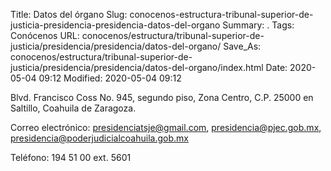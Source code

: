 Title: Datos del órgano
Slug: conocenos-estructura-tribunal-superior-de-justicia-presidencia-presidencia-datos-del-organo
Summary: .
Tags: Conócenos
URL: conocenos/estructura/tribunal-superior-de-justicia/presidencia/presidencia/datos-del-organo/
Save_As: conocenos/estructura/tribunal-superior-de-justicia/presidencia/presidencia/datos-del-organo/index.html
Date: 2020-05-04 09:12
Modified: 2020-05-04 09:12



Blvd. Francisco Coss No. 945, segundo piso, Zona Centro, C.P. 25000 en Saltillo, Coahuila de Zaragoza.

Correo electrónico: presidenciatsje@gmail.com, presidencia@pjec.gob.mx, presidencia@poderjudicialcoahuila.gob.mx

Teléfono: 194 51 00 ext. 5601



